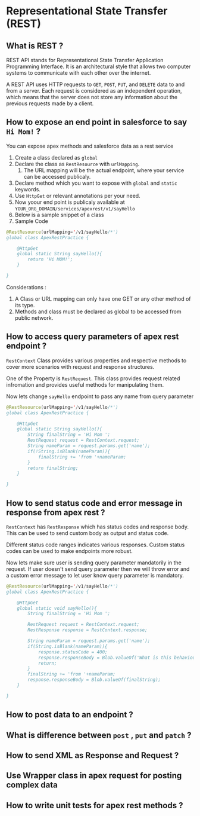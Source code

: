 # Representational State Transfer (REST)

## What is REST ?
REST API stands for Representational State Transfer Application Programming Interface. It is an architectural style that allows two computer systems to communicate with each other over the internet. 

A REST API uses HTTP requests to `GET`, `POST`, `PUT`, and `DELETE` data to and from a server. Each request is considered as an independent operation, which means that the server does not store any information about the previous requests made by a client. 

## How to expose an end point in salesforce to say `Hi Mom!` ?

You can expose apex methods and salesforce data as a rest service
1. Create a class declared as `global`
1. Declare the class as `RestResource` with `urlMapping`.
    1. The URL mapping will be the actual endpoint, where your service can be accessed publicaly.
1. Declare method which you want to expose with `global` and `static` keywords.
1. Use `HttpGet` or relevant annotations per your need.
1. Now yoour end point is publicaly available at 
`YOUR_ORG_DOMAIN/services/apexrest/v1/sayHello`
1. Below is a sample snippet of a class
1. Sample Code
```Java
@RestResource(urlMapping='/v1/sayHello/*')
global class ApexRestPractice {

    @HttpGet
    global static String sayHello(){
        return 'Hi MOM!';
    }

}
```
Considerations : 
1. A Class or URL mapping can only have one GET or any other method of its type.
1. Methods and class must be declared as global to be accessed from public network.  

## How to access query parameters of apex rest endpoint ?
`RestContext` Class provides various properties and respective methods to cover more scenarios with request and response structures.

One of the Property is `RestRequest`. 
This class provides request related infromation and provides useful methods for manipulating them.

Now lets change `sayHello` endpoint to pass any name from query parameter

```Java
@RestResource(urlMapping='/v1/sayHello/*')
global class ApexRestPractice {

    @HttpGet
    global static String sayHello(){
        String finalString = 'Hi Mom ';
        RestRequest request = RestContext.request;
        String nameParam = request.params.get('name');
        if(!String.isBlank(nameParam)){
            finalString += 'from '+nameParam;
        }
        return finalString;
    }

}
```
## How to send status code and error message in response from apex rest ?
`RestContext` has `RestResponse` which has status codes and response body. This can be used to send custom body as output and status code.

Different status code ranges indicates various responses. Custom status codes can be used to make endpoints more robust.

Now lets make sure user is sending query parameter mandatorily in the request.
If user doesn't send query parameter then we will throw error and a custom error message to let user know query parameter is mandatory.

```Java
@RestResource(urlMapping='/v1/sayHello/*')
global class ApexRestPractice {

    @HttpGet
    global static void sayHello(){
        String finalString = 'Hi Mom ';

        RestRequest request = RestContext.request;
        RestResponse response = RestContext.response;

        String nameParam = request.params.get('name');
        if(String.isBlank(nameParam)){            
            response.statusCode = 400;
            response.responseBody = Blob.valueOf('What is this behaviour !? ');
            return;
        }
        finalString += 'from '+nameParam;
        response.responseBody = Blob.valueOf(finalString);                        
    }

}
```
## How to post data to an endpoint ?

## What is difference between `post` , `put` and `patch` ?
## How to send XML as Response and Request ?
## Use Wrapper class in apex request for posting complex data 
## How to write unit tests for apex rest methods ?